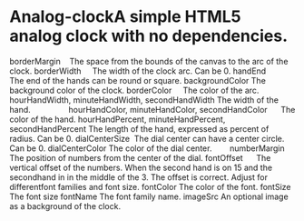 # Analog-clockA simple HTML5 analog clock with no dependencies.
borderMargin    The space from the bounds of the canvas to the arc of the clock.
borderWidth     The width of the clock arc. Can be 0.
handEnd         The end of the hands can be round or square.
backgroundColor The background color of the clock.
borderColor     The color of the arc.
hourHandWidth, minuteHandWidth, secondHandWidth 
                The width of the hand.                 
hourHandColor, minuteHandColor, secondHandColor      
                The color of the hand.
hourHandPercent, minuteHandPercent, secondHandPercent
                The length of the hand, expressed as percent of radius. Can be 0.
dialCenterSize  The dial center can have a center circle. Can be 0.
dialCenterColor The color of the dial center.        
numberMargin    The position of numbers from the center of the dial.
fontOffset      The vertical offset of the numbers. When the second hand is on 15 and the secondhand in in the middle of the 3. 
                The offset is correct. Adjust for differentfont families and font size.
fontColor       The color of the font.
fontSize        The font size
fontName        The font family name.
imageSrc        An optional image as a background of the clock.
